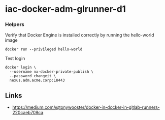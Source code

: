 # iac-docker-adm-glrunner-d1

### Helpers

Verify that Docker Engine is installed correctly by running the hello-world image

    docker run --privileged hello-world

Test login

    docker login \
      --username nx-docker-private-publish \
      --password changeit \
      nexus.adm.acme.corp:18443

## Links

- https://medium.com/@tonywooster/docker-in-docker-in-gitlab-runners-220caeb708ca
